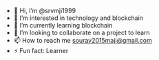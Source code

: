 - 👋 Hi, I’m @srvmji1999
- 👀 I’m interested in technology and blockchain
- 🌱 I’m currently learning blockchain
- 💞️ I’m looking to collaborate on a project to learn
- 📫 How to reach me sourav2015maji@gmail.com
- ⚡ Fun fact: Learner

<!---
srvmji1999/srvmji1999 is a ✨ special ✨ repository because its `README.md` (this file) appears on your GitHub profile.
You can click the Preview link to take a look at your changes.
--->
